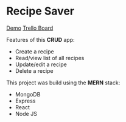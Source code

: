 # Recipe Saver

[Demo](https://recipe-saver-app.herokuapp.com/)
[Trello Board](https://trello.com/b/AsuQCTQ4/recipe-saver)

Features of this **CRUD** app:
- Create a recipe
- Read/view list of all recipes
- Update/edit a recipe
- Delete a recipe

This project was build using the **MERN** stack:
- MongoDB
- Express
- React
- Node JS
